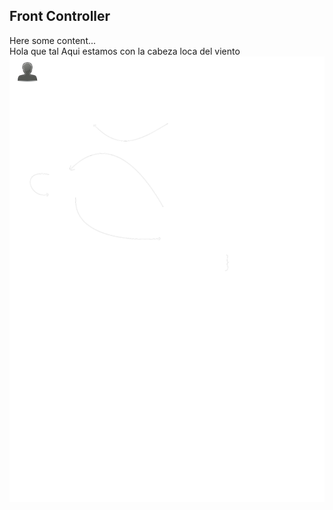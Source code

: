 ## Front Controller

Here some content...  
Hola que tal
Aqui estamos con la cabeza loca del viento
![frontController](../../assets/img/frontController.svg)
